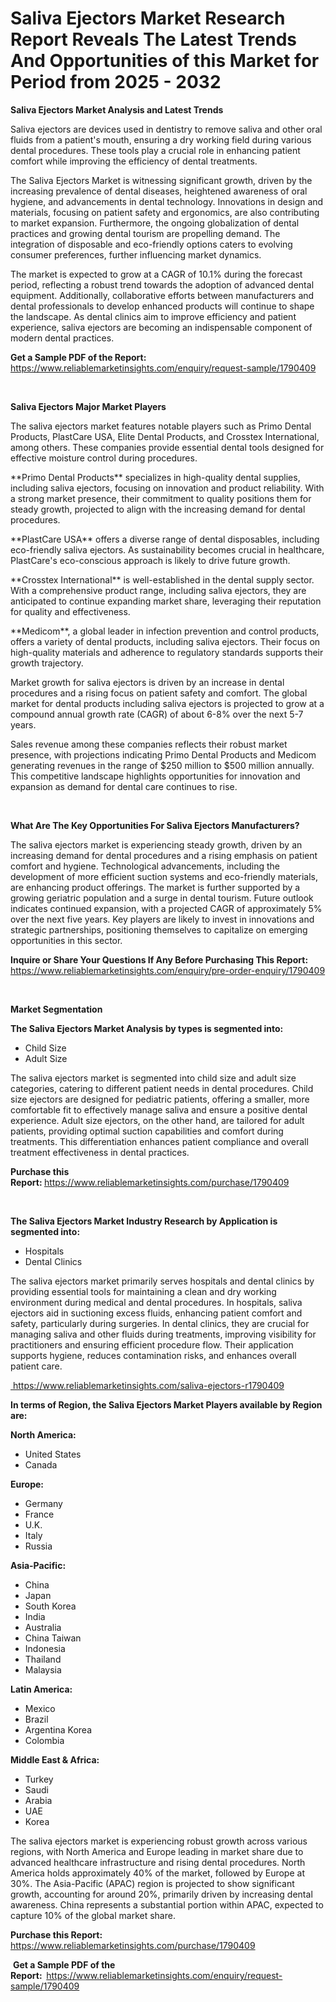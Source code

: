 <p><h1>Saliva Ejectors Market Research Report Reveals The Latest Trends And Opportunities of this Market for Period from 2025 - 2032</h1></p><p><strong>Saliva Ejectors Market Analysis and Latest Trends</strong></p>
<p><p>Saliva ejectors are devices used in dentistry to remove saliva and other oral fluids from a patient's mouth, ensuring a dry working field during various dental procedures. These tools play a crucial role in enhancing patient comfort while improving the efficiency of dental treatments. </p><p>The Saliva Ejectors Market is witnessing significant growth, driven by the increasing prevalence of dental diseases, heightened awareness of oral hygiene, and advancements in dental technology. Innovations in design and materials, focusing on patient safety and ergonomics, are also contributing to market expansion. Furthermore, the ongoing globalization of dental practices and growing dental tourism are propelling demand. The integration of disposable and eco-friendly options caters to evolving consumer preferences, further influencing market dynamics.</p><p>The market is expected to grow at a CAGR of 10.1% during the forecast period, reflecting a robust trend towards the adoption of advanced dental equipment. Additionally, collaborative efforts between manufacturers and dental professionals to develop enhanced products will continue to shape the landscape. As dental clinics aim to improve efficiency and patient experience, saliva ejectors are becoming an indispensable component of modern dental practices.</p></p>
<p><strong>Get a Sample PDF of the Report:&nbsp;</strong> <a href="https://www.reliablemarketinsights.com/enquiry/request-sample/1790409?utm_campaign=2197&utm_medium=2&utm_source=Github&utm_content=ia&utm_term=13042025&utm_id=saliva-ejectors">https://www.reliablemarketinsights.com/enquiry/request-sample/1790409</a></p>
<p>&nbsp;</p>
<p><strong>Saliva Ejectors Major Market Players</strong></p>
<p><p>The saliva ejectors market features notable players such as Primo Dental Products, PlastCare USA, Elite Dental Products, and Crosstex International, among others. These companies provide essential dental tools designed for effective moisture control during procedures.</p><p>**Primo Dental Products** specializes in high-quality dental supplies, including saliva ejectors, focusing on innovation and product reliability. With a strong market presence, their commitment to quality positions them for steady growth, projected to align with the increasing demand for dental procedures.</p><p>**PlastCare USA** offers a diverse range of dental disposables, including eco-friendly saliva ejectors. As sustainability becomes crucial in healthcare, PlastCare's eco-conscious approach is likely to drive future growth. </p><p>**Crosstex International** is well-established in the dental supply sector. With a comprehensive product range, including saliva ejectors, they are anticipated to continue expanding market share, leveraging their reputation for quality and effectiveness.</p><p>**Medicom**, a global leader in infection prevention and control products, offers a variety of dental products, including saliva ejectors. Their focus on high-quality materials and adherence to regulatory standards supports their growth trajectory.</p><p>Market growth for saliva ejectors is driven by an increase in dental procedures and a rising focus on patient safety and comfort. The global market for dental products including saliva ejectors is projected to grow at a compound annual growth rate (CAGR) of about 6-8% over the next 5-7 years.</p><p>Sales revenue among these companies reflects their robust market presence, with projections indicating Primo Dental Products and Medicom generating revenues in the range of $250 million to $500 million annually. This competitive landscape highlights opportunities for innovation and expansion as demand for dental care continues to rise.</p></p>
<p>&nbsp;</p>
<p><strong>What Are The Key Opportunities For Saliva Ejectors Manufacturers?</strong></p>
<p><p>The saliva ejectors market is experiencing steady growth, driven by an increasing demand for dental procedures and a rising emphasis on patient comfort and hygiene. Technological advancements, including the development of more efficient suction systems and eco-friendly materials, are enhancing product offerings. The market is further supported by a growing geriatric population and a surge in dental tourism. Future outlook indicates continued expansion, with a projected CAGR of approximately 5% over the next five years. Key players are likely to invest in innovations and strategic partnerships, positioning themselves to capitalize on emerging opportunities in this sector.</p></p>
<p><strong>Inquire or Share Your Questions If Any Before Purchasing This Report:</strong> <a href="https://www.reliablemarketinsights.com/enquiry/pre-order-enquiry/1790409?utm_campaign=2197&utm_medium=2&utm_source=Github&utm_content=ia&utm_term=13042025&utm_id=saliva-ejectors">https://www.reliablemarketinsights.com/enquiry/pre-order-enquiry/1790409</a></p>
<p>&nbsp;</p>
<p><strong>Market Segmentation</strong></p>
<p><strong>The Saliva Ejectors Market Analysis by types is segmented into:</strong></p>
<p><ul><li>Child Size</li><li>Adult Size</li></ul></p>
<p><p>The saliva ejectors market is segmented into child size and adult size categories, catering to different patient needs in dental procedures. Child size ejectors are designed for pediatric patients, offering a smaller, more comfortable fit to effectively manage saliva and ensure a positive dental experience. Adult size ejectors, on the other hand, are tailored for adult patients, providing optimal suction capabilities and comfort during treatments. This differentiation enhances patient compliance and overall treatment effectiveness in dental practices.</p></p>
<p><strong>Purchase this Report:&nbsp;</strong><a href="https://www.reliablemarketinsights.com/purchase/1790409?utm_campaign=2197&utm_medium=2&utm_source=Github&utm_content=ia&utm_term=13042025&utm_id=saliva-ejectors">https://www.reliablemarketinsights.com/purchase/1790409</a></p>
<p>&nbsp;</p>
<p><strong>The Saliva Ejectors Market Industry Research by Application is segmented into:</strong></p>
<p><ul><li>Hospitals</li><li>Dental Clinics</li></ul></p>
<p><p>The saliva ejectors market primarily serves hospitals and dental clinics by providing essential tools for maintaining a clean and dry working environment during medical and dental procedures. In hospitals, saliva ejectors aid in suctioning excess fluids, enhancing patient comfort and safety, particularly during surgeries. In dental clinics, they are crucial for managing saliva and other fluids during treatments, improving visibility for practitioners and ensuring efficient procedure flow. Their application supports hygiene, reduces contamination risks, and enhances overall patient care.</p></p>
<p><a href="https://www.reliablemarketinsights.com/saliva-ejectors-r1790409?utm_campaign=2197&utm_medium=2&utm_source=Github&utm_content=ia&utm_term=13042025&utm_id=saliva-ejectors">&nbsp;https://www.reliablemarketinsights.com/saliva-ejectors-r1790409</a></p>
<p><strong>In terms of Region, the Saliva Ejectors Market Players available by Region are:</strong></p>
<p>
    <p> <strong> North America: </strong>
        <ul>
            <li>United States</li>
            <li>Canada</li>
        </ul>
        </p> 
    <p> <strong> Europe: </strong>
        <ul>
            <li>Germany</li>
            <li>France</li>
            <li>U.K.</li>
            <li>Italy</li>
            <li>Russia</li>
        </ul>
        </p> 
    <p> <strong> Asia-Pacific: </strong>
        <ul>
            <li>China</li>
            <li>Japan</li>
            <li>South Korea</li>
            <li>India</li>
            <li>Australia</li>
            <li>China Taiwan</li>
            <li>Indonesia</li>
            <li>Thailand</li>
            <li>Malaysia</li>
        </ul>
        </p> 
    <p> <strong> Latin America: </strong>
        <ul>
            <li>Mexico</li>
            <li>Brazil</li>
            <li>Argentina Korea</li>
            <li>Colombia</li>
        </ul>
        </p> 
    <p> <strong> Middle East & Africa: </strong>
        <ul>
            <li>Turkey</li>
            <li>Saudi</li>
            <li>Arabia</li>
            <li>UAE</li>
            <li>Korea</li>
        </ul>
    </p>
    </p>
<p><p>The saliva ejectors market is experiencing robust growth across various regions, with North America and Europe leading in market share due to advanced healthcare infrastructure and rising dental procedures. North America holds approximately 40% of the market, followed by Europe at 30%. The Asia-Pacific (APAC) region is projected to show significant growth, accounting for around 20%, primarily driven by increasing dental awareness. China represents a substantial portion within APAC, expected to capture 10% of the global market share.</p></p>
<p><strong>Purchase this Report: </strong><a href="https://www.reliablemarketinsights.com/purchase/1790409?utm_campaign=2197&utm_medium=2&utm_source=Github&utm_content=ia&utm_term=13042025&utm_id=saliva-ejectors">https://www.reliablemarketinsights.com/purchase/1790409</a></p>
<p>&nbsp;<strong>Get a Sample PDF of the Report:&nbsp;&nbsp;</strong><a href="https://www.reliablemarketinsights.com/enquiry/request-sample/1790409?utm_campaign=2197&utm_medium=2&utm_source=Github&utm_content=ia&utm_term=13042025&utm_id=saliva-ejectors">https://www.reliablemarketinsights.com/enquiry/request-sample/1790409</a></p>
<p><strong></strong></p>
<p><p></p><p></p><p></p></p>